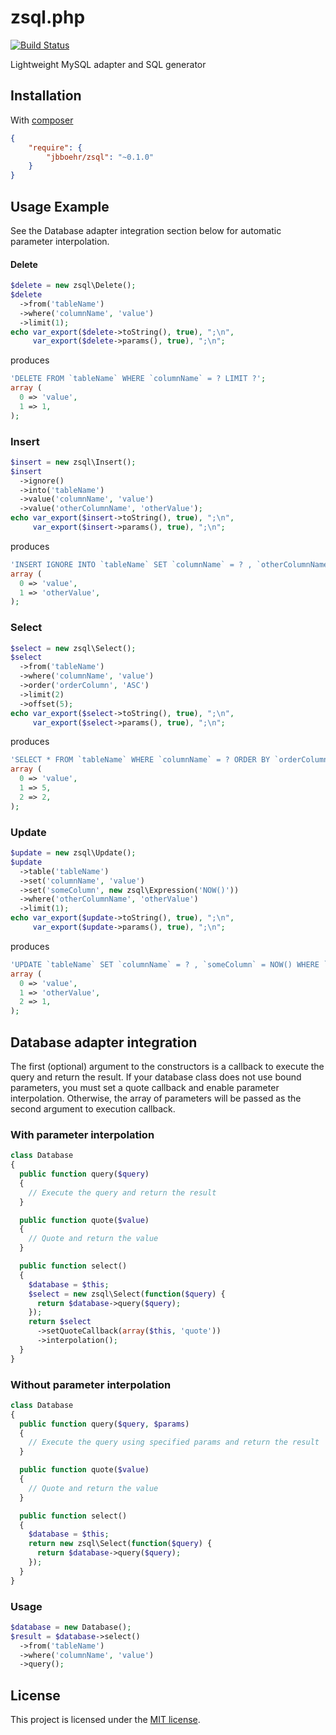 # zsql.php

[![Build Status](https://travis-ci.org/jbboehr/zsql.php.png?branch=master)](https://travis-ci.org/jbboehr/zsql.php)

Lightweight MySQL adapter and SQL generator

## Installation

With [composer](http://getcomposer.org)

```json
{
    "require": {
        "jbboehr/zsql": "~0.1.0"
    }
}
```

## Usage Example

See the Database adapter integration section below for automatic parameter 
interpolation.

#### Delete

```php
$delete = new zsql\Delete();
$delete
  ->from('tableName')
  ->where('columnName', 'value')
  ->limit(1);
echo var_export($delete->toString(), true), ";\n", 
     var_export($delete->params(), true), ";\n";
```

produces

```php
'DELETE FROM `tableName` WHERE `columnName` = ? LIMIT ?';
array (
  0 => 'value',
  1 => 1,
);
```

### Insert

```php
$insert = new zsql\Insert();
$insert
  ->ignore()
  ->into('tableName')
  ->value('columnName', 'value')
  ->value('otherColumnName', 'otherValue');
echo var_export($insert->toString(), true), ";\n", 
     var_export($insert->params(), true), ";\n";
```

produces

```php
'INSERT IGNORE INTO `tableName` SET `columnName` = ? , `otherColumnName` = ?';
array (
  0 => 'value',
  1 => 'otherValue',
);
```

### Select

```php
$select = new zsql\Select();
$select
  ->from('tableName')
  ->where('columnName', 'value')
  ->order('orderColumn', 'ASC')
  ->limit(2)
  ->offset(5);
echo var_export($select->toString(), true), ";\n", 
     var_export($select->params(), true), ";\n";
```

produces

```php
'SELECT * FROM `tableName` WHERE `columnName` = ? ORDER BY `orderColumn` ASC LIMIT ?, ?';
array (
  0 => 'value',
  1 => 5,
  2 => 2,
);
```

### Update

```php
$update = new zsql\Update();
$update
  ->table('tableName')
  ->set('columnName', 'value')
  ->set('someColumn', new zsql\Expression('NOW()'))
  ->where('otherColumnName', 'otherValue')
  ->limit(1);
echo var_export($update->toString(), true), ";\n", 
     var_export($update->params(), true), ";\n";
```

produces

```php
'UPDATE `tableName` SET `columnName` = ? , `someColumn` = NOW() WHERE `otherColumnName` = ? LIMIT ?';
array (
  0 => 'value',
  1 => 'otherValue',
  2 => 1,
);
```

## Database adapter integration

The first (optional) argument to the constructors is a callback to execute
the query and return the result. If your database class does not use bound
parameters, you must set a quote callback and enable parameter interpolation.
Otherwise, the array of parameters will be passed as the second argument
to execution callback.

### With parameter interpolation

```php
class Database
{
  public function query($query)
  {
    // Execute the query and return the result
  }

  public function quote($value)
  {
    // Quote and return the value
  }

  public function select()
  {
    $database = $this;
    $select = new zsql\Select(function($query) {
      return $database->query($query);
    });
    return $select
      ->setQuoteCallback(array($this, 'quote'))
      ->interpolation();
  }
}
```

### Without parameter interpolation

```php
class Database
{
  public function query($query, $params)
  {
    // Execute the query using specified params and return the result
  }

  public function quote($value)
  {
    // Quote and return the value
  }

  public function select()
  {
    $database = $this;
    return new zsql\Select(function($query) {
      return $database->query($query);
    });
  }
}
```

### Usage

```php
$database = new Database();
$result = $database->select()
  ->from('tableName')
  ->where('columnName', 'value')
  ->query();
```


## License

This project is licensed under the [MIT license](http://opensource.org/licenses/MIT).
